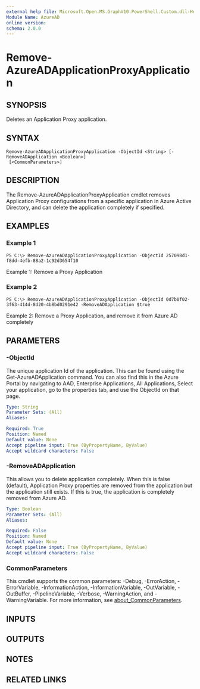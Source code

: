 ```yaml
---
external help file: Microsoft.Open.MS.GraphV10.PowerShell.Custom.dll-Help.xml
Module Name: AzureAD
online version:
schema: 2.0.0
---
```


# Remove-AzureADApplicationProxyApplication

## SYNOPSIS
Deletes an Application Proxy application.

## SYNTAX

```
Remove-AzureADApplicationProxyApplication -ObjectId <String> [-RemoveADApplication <Boolean>]
 [<CommonParameters>]
```

## DESCRIPTION
The Remove-AzureADApplicationProxyApplication cmdlet removes Application Proxy configurations from a specific application in Azure Active Directory, and can delete the application completely if specified.

## EXAMPLES

### Example 1
```
PS C:\> Remove-AzureADApplicationProxyApplication -ObjectId 257098d1-f8dd-4efb-88a2-1c92d3654f10
```

Example 1: Remove a Proxy Application

### Example 2
```
PS C:\> Remove-AzureADApplicationProxyApplication -ObjectId 0d7b0f02-3f63-414d-8d20-4b8bd0291e42 -RemoveADApplication $true
```

Example 2: Remove a Proxy Application, and remove it from Azure AD completely

## PARAMETERS

### -ObjectId
The unique application Id of the application. This can be found using the Get-AzureADApplication command. You can also find this in the Azure Portal by navigating to AAD, Enterprise Applications, All Applications, Select your application, go to the properties tab, and use the ObjectId on that page. 

```yaml
Type: String
Parameter Sets: (All)
Aliases:

Required: True
Position: Named
Default value: None
Accept pipeline input: True (ByPropertyName, ByValue)
Accept wildcard characters: False
```

### -RemoveADApplication
This allows you to delete application completely. When this is false (default), Application Proxy properties are removed from the application but the application still exists. If this is true, the application is completely removed from Azure AD.

```yaml
Type: Boolean
Parameter Sets: (All)
Aliases:

Required: False
Position: Named
Default value: None
Accept pipeline input: True (ByPropertyName, ByValue)
Accept wildcard characters: False
```

### CommonParameters
This cmdlet supports the common parameters: -Debug, -ErrorAction, -ErrorVariable, -InformationAction, -InformationVariable, -OutVariable, -OutBuffer, -PipelineVariable, -Verbose, -WarningAction, and -WarningVariable. For more information, see [about_CommonParameters](http://go.microsoft.com/fwlink/?LinkID=113216).

## INPUTS

## OUTPUTS

## NOTES

## RELATED LINKS
